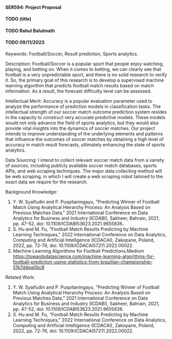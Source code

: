 #### SER594: Project Proposal
#### TODO (title)
#### TODO Rahul Balulmath
#### TODO 09/11/2023

Keywords: Football/Soccer, Result prediction, Sports analytics.

Description: Football/Soccer is a popular sport that people enjoy watching, playing, and betting on. When it comes to betting, we can clearly see that football is a    very unpredictable sport, and there is no solid research to verify it. 
So, the primary goal of this research is to develop a supervised machine learning algorithm that predicts football match results based on match information. As a result, the forecast difficulty level can be assessed.

Intellectual Merit: Accuracy is a popular evaluation parameter used to analyze the performance of prediction models in classification tasks. The intellectual strength of our soccer match outcome prediction system resides in the capacity to construct very accurate predictive models. These models would not only advance the field of sports analytics, but they would also provide vital insights into the dynamics of soccer matches. Our project intends to improve understanding of the underlying elements and patterns that influence the outcomes of soccer matches by obtaining a high level of accuracy in match result forecasts, ultimately enhancing the state of sports analytics.

Data Sourcing: I intend to collect relevant soccer match data from a variety of sources, including publicly available soccer match databases, sports APIs, and web scraping techniques. The major data collecting method will be web scraping, in which I will create a web scraping robot tailored to the exact data we require for the research.

Background Knowledge: 
1. Y. W. Syaifudin and P. Puspitaningayu, "Predicting Winner of Football Match Using Analytical Hierarchy Process: An Analysis Based on Previous Matches Data," 2021 International Conference on Data Analytics for Business and Industry (ICDABI), Sakheer, Bahrain, 2021, pp. 47-52, doi: 10.1109/ICDABI53623.2021.9655836.
2. S. Hu and M. Fu, "Football Match Results Predicting by Machine Learning Techniques," 2022 International Conference on Data Analytics, Computing and Artificial Intelligence (ICDACAI), Zakopane, Poland, 2022, pp. 72-76, doi: 10.1109/ICDACAI57211.2022.00022.
3. Machine Learning Algorithms for Football Predictions.Medium
   https://towardsdatascience.com/machine-learning-algorithms-for-football-prediction-using-statistics-from-brazilian-championship-51b7d4ea0bc8

Related Work: 
1. Y. W. Syaifudin and P. Puspitaningayu, "Predicting Winner of Football Match Using Analytical Hierarchy Process: An Analysis Based on Previous Matches Data," 2021 International Conference on Data Analytics for Business and Industry (ICDABI), Sakheer, Bahrain, 2021, pp. 47-52, doi: 10.1109/ICDABI53623.2021.9655836.
2. S. Hu and M. Fu, "Football Match Results Predicting by Machine Learning Techniques," 2022 International Conference on Data Analytics, Computing and Artificial Intelligence (ICDACAI), Zakopane, Poland, 2022, pp. 72-76, doi: 10.1109/ICDACAI57211.2022.00022.